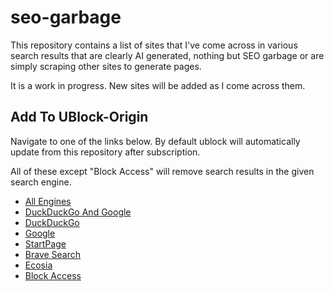 # seo-garbage
This repository contains a list of sites that I've come across in various search results that are clearly AI generated, nothing but SEO garbage or are simply scraping other sites to generate pages.

It is a work in progress. New sites will be added as I come across them.

## Add To UBlock-Origin
Navigate to one of the links below. By default ublock will automatically update from this repository after subscription.

All of these except "Block Access" will remove search results in the given search engine.

- [All Engines](https://subscribe.adblockplus.org/?location=https%3a%2f%2fraw.githubusercontent.com%2finsomnimus%2fseo-garbage%2fmain%2flists%2fall-engines.txt&title=Insomnia%27s%20Garbage%20Site%20Filter%20(All%20Engines))
- [DuckDuckGo And Google](https://subscribe.adblockplus.org/?location=https%3a%2f%2fraw.githubusercontent.com%2finsomnimus%2fseo-garbage%2fmain%2flists%2fddg-and-google.txt&title=Insomnia%27s%20Garbage%20Site%20Filter%20(DuckDuckGo%20And%20Google))
- [DuckDuckGo](https://subscribe.adblockplus.org/?location=https%3a%2f%2fraw.githubusercontent.com%2finsomnimus%2fseo-garbage%2fmain%2flists%2fddg.txt&title=Insomnia%27s%20Garbage%20Site%20Filter%20(DuckDuckGo))
- [Google](https://subscribe.adblockplus.org/?location=https%3a%2f%2fraw.githubusercontent.com%2finsomnimus%2fseo-garbage%2fmain%2flists%2fgoogle.txt&title=Insomnia%27s%20Garbage%20Site%20Filter%20(Google))
- [StartPage](https://subscribe.adblockplus.org/?location=https%3a%2f%2fraw.githubusercontent.com%2finsomnimus%2fseo-garbage%2fmain%2flists%2fstartpage.txt&title=Insomnia%27s%20Garbage%20Site%20Filter%20(StartPage))
- [Brave Search](https://subscribe.adblockplus.org/?location=https%3a%2f%2fraw.githubusercontent.com%2finsomnimus%2fseo-garbage%2fmain%2flists%2fbrave.txt&title=Insomnia%27s%20Garbage%20Site%20Filter%20(Brave%20Search))
- [Ecosia](https://subscribe.adblockplus.org/?location=https%3a%2f%2fraw.githubusercontent.com%2finsomnimus%2fseo-garbage%2fmain%2flists%2fecosia.txt&title=Insomnia%27s%20Garbage%20Site%20Filter%20(Ecosia))
- [Block Access](https://subscribe.adblockplus.org/?location=https%3a%2f%2fraw.githubusercontent.com%2finsomnimus%2fseo-garbage%2fmain%2flists%2fblock-access.txt&title=Insomnia%27s%20Garbage%20Site%20Filter%20(Block%20Access))
